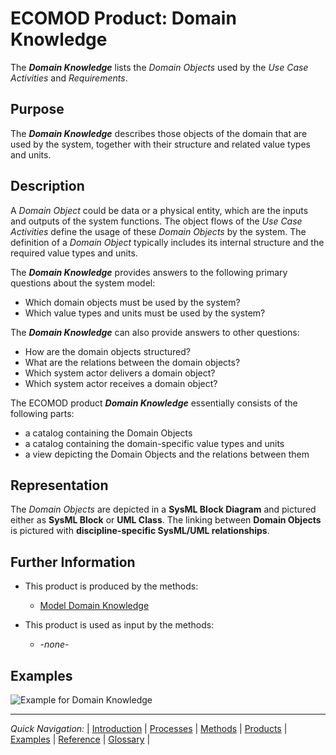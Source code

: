 # ECOMOD Product: Domain Knowledge

The **_Domain Knowledge_** lists the _Domain Objects_ used by the _Use Case Activities_ and _Requirements_.


## Purpose

The **_Domain Knowledge_** describes those objects of the domain that are used by the system, together with their structure and related value types and units.


## Description

A _Domain Object_ could be data or a physical entity, which are the inputs and outputs of the system functions. The object flows of the _Use Case Activities_ define the usage of these _Domain Objects_ by the system. The definition of a _Domain Object_ typically includes its internal structure and the required value types and units.

The **_Domain Knowledge_** provides answers to the following primary questions about the system model:

+ Which domain objects must be used by the system?
+ Which value types and units must be used by the system?

The **_Domain Knowledge_** can also provide answers to other questions:

+ How are the domain objects structured?
+ What are the relations between the domain objects?
+ Which system actor delivers a domain object?
+ Which system actor receives a domain object?

The ECOMOD product **_Domain Knowledge_** essentially consists of the following parts:

+ a catalog containing the Domain Objects
+ a catalog containing the domain-specific value types and units
+ a view depicting the Domain Objects and the relations between them


## Representation

The _Domain Objects_ are depicted in a **SysML Block Diagram** and pictured either as **SysML Block** or **UML Class**. The linking between **Domain Objects** is pictured with **discipline-specific SysML/UML relationships**.


## Further Information

+ This product is produced by the methods:
  - [Model Domain Knowledge](method_domain-knowledge.md)

+ This product is used as input by the methods:
  - _-none-_


## Examples

![Example for Domain Knowledge](images/en-iotpml-example-domainknowledge-modelview.png)

---
_Quick Navigation:_ | [Introduction](index.md) | [Processes](processes.md) | [Methods](methods.md) | [Products](products.md) | [Examples](examples.md) | [Reference](quick-reference.md) | [Glossary](glossary.md) |
